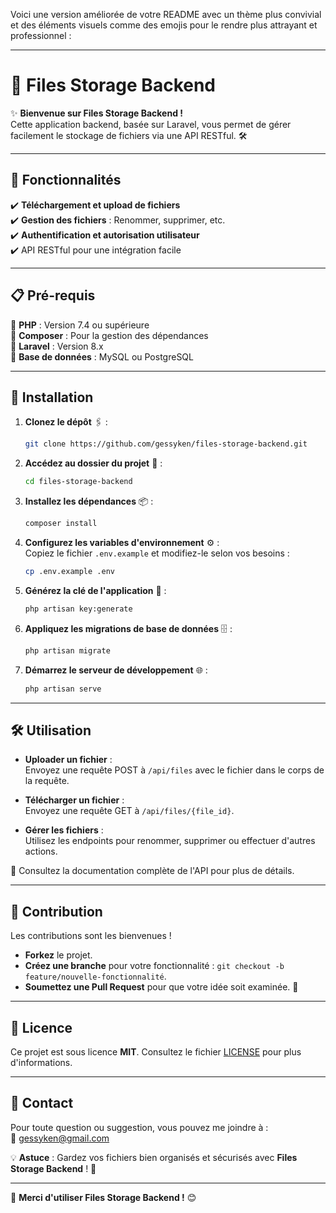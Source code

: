 Voici une version améliorée de votre README avec un thème plus convivial et des éléments visuels comme des emojis pour le rendre plus attrayant et professionnel :

---

# 📂 Files Storage Backend

✨ **Bienvenue sur Files Storage Backend !**  
Cette application backend, basée sur Laravel, vous permet de gérer facilement le stockage de fichiers via une API RESTful. 🛠️

---

## 🌟 Fonctionnalités

✔️ **Téléchargement et upload de fichiers**  
✔️ **Gestion des fichiers** : Renommer, supprimer, etc.  
✔️ **Authentification et autorisation utilisateur**  
✔️ API RESTful pour une intégration facile  

---

## 📋 Pré-requis

🔹 **PHP** : Version 7.4 ou supérieure  
🔹 **Composer** : Pour la gestion des dépendances  
🔹 **Laravel** : Version 8.x  
🔹 **Base de données** : MySQL ou PostgreSQL  

---

## 🚀 Installation

1. **Clonez le dépôt** 🖇️ :  
   ```bash
   git clone https://github.com/gessyken/files-storage-backend.git
   ```

2. **Accédez au dossier du projet** 📂 :  
   ```bash
   cd files-storage-backend
   ```

3. **Installez les dépendances** 📦 :  
   ```bash
   composer install
   ```

4. **Configurez les variables d'environnement** ⚙️ :  
   Copiez le fichier `.env.example` et modifiez-le selon vos besoins :  
   ```bash
   cp .env.example .env
   ```

5. **Générez la clé de l'application** 🔑 :  
   ```bash
   php artisan key:generate
   ```

6. **Appliquez les migrations de base de données** 🗄️ :  
   ```bash
   php artisan migrate
   ```

7. **Démarrez le serveur de développement** 🌐 :  
   ```bash
   php artisan serve
   ```

---

## 🛠️ Utilisation

- **Uploader un fichier** :  
  Envoyez une requête POST à `/api/files` avec le fichier dans le corps de la requête.  

- **Télécharger un fichier** :  
  Envoyez une requête GET à `/api/files/{file_id}`.  

- **Gérer les fichiers** :  
  Utilisez les endpoints pour renommer, supprimer ou effectuer d'autres actions.  

📘 Consultez la documentation complète de l'API pour plus de détails.

---

## 🤝 Contribution

Les contributions sont les bienvenues !  
- **Forkez** le projet.  
- **Créez une branche** pour votre fonctionnalité : `git checkout -b feature/nouvelle-fonctionnalité`.  
- **Soumettez une Pull Request** pour que votre idée soit examinée. 🚀  

---

## 📄 Licence

Ce projet est sous licence **MIT**. Consultez le fichier [LICENSE](LICENSE) pour plus d'informations.

---

## 📧 Contact

Pour toute question ou suggestion, vous pouvez me joindre à :  
📩 [gessyken@gmail.com](mailto:gessyken@gmail.com)  

💡 **Astuce** : Gardez vos fichiers bien organisés et sécurisés avec **Files Storage Backend** ! 🌈

--- 

🌟 **Merci d'utiliser Files Storage Backend !** 😊